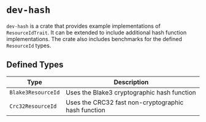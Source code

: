 # `dev-hash`

`dev-hash` is a crate that provides example implementations of `ResourceIdTrait`. It can be extended to include additional hash function implementations. The crate also includes benchmarks for the defined `ResourceId` types.

## Defined Types

| Type               | Description                                         |
| ------------------ | --------------------------------------------------- |
| `Blake3ResourceId` | Uses the Blake3 cryptographic hash function         |
| `Crc32ResourceId`  | Uses the CRC32 fast non-cryptographic hash function |
